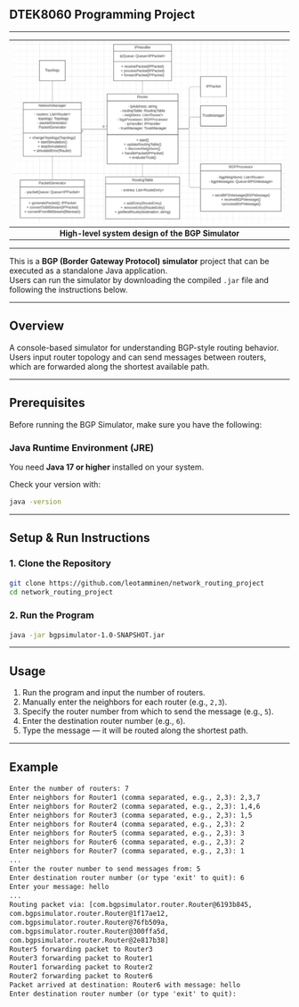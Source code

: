 ## DTEK8060 Programming Project

---

| <img width="600" alt="Project Diagram" src="DTEK8060_Project_diagram.jpg" /> |
| :--------------------------------------------------------------------------: |
|              **High-level system design of the BGP Simulator**               |

---

This is a **BGP (Border Gateway Protocol) simulator** project that can be executed as a standalone Java application.  
Users can run the simulator by downloading the compiled `.jar` file and following the instructions below.

---

## Overview

A console-based simulator for understanding BGP-style routing behavior.  
Users input router topology and can send messages between routers, which are forwarded along the shortest available path.

---

## Prerequisites

Before running the BGP Simulator, make sure you have the following:

### Java Runtime Environment (JRE)

You need **Java 17 or higher** installed on your system.

Check your version with:

```bash
java -version
```

---

## Setup & Run Instructions

### 1. Clone the Repository

```bash
git clone https://github.com/leotamminen/network_routing_project
cd network_routing_project
```

### 2. Run the Program

```bash
java -jar bgpsimulator-1.0-SNAPSHOT.jar
```

---

## Usage

1. Run the program and input the number of routers.
2. Manually enter the neighbors for each router (e.g., `2,3`).
3. Specify the router number from which to send the message (e.g., `5`).
4. Enter the destination router number (e.g., `6`).
5. Type the message — it will be routed along the shortest path.

---

## Example

```
Enter the number of routers: 7
Enter neighbors for Router1 (comma separated, e.g., 2,3): 2,3,7
Enter neighbors for Router2 (comma separated, e.g., 2,3): 1,4,6
Enter neighbors for Router3 (comma separated, e.g., 2,3): 1,5
Enter neighbors for Router4 (comma separated, e.g., 2,3): 2
Enter neighbors for Router5 (comma separated, e.g., 2,3): 3
Enter neighbors for Router6 (comma separated, e.g., 2,3): 2
Enter neighbors for Router7 (comma separated, e.g., 2,3): 1
...
Enter the router number to send messages from: 5
Enter destination router number (or type 'exit' to quit): 6
Enter your message: hello
...
Routing packet via: [com.bgpsimulator.router.Router@6193b845, com.bgpsimulator.router.Router@1f17ae12, com.bgpsimulator.router.Router@76fb509a, com.bgpsimulator.router.Router@300ffa5d, com.bgpsimulator.router.Router@2e817b38]
Router5 forwarding packet to Router3
Router3 forwarding packet to Router1
Router1 forwarding packet to Router2
Router2 forwarding packet to Router6
Packet arrived at destination: Router6 with message: hello
Enter destination router number (or type 'exit' to quit):
```
